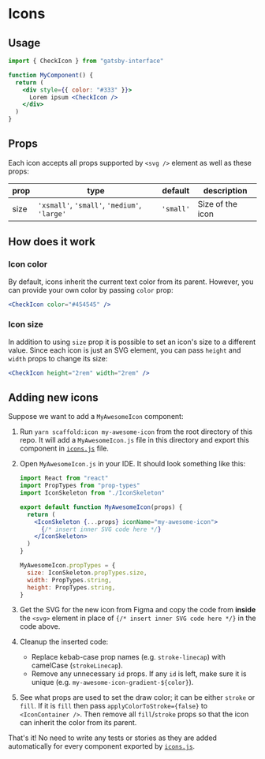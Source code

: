 # Icons

## Usage

```jsx
import { CheckIcon } from "gatsby-interface"

function MyComponent() {
  return (
    <div style={{ color: "#333" }}>
      Lorem ipsum <CheckIcon />
    </div>
  )
}
```

## Props

Each icon accepts all props supported by `<svg />` element as well as these props:

| prop | type                                         | default   | description      |
| ---- | -------------------------------------------- | --------- | ---------------- |
| size | `'xsmall'`, `'small'`, `'medium'`, `'large'` | `'small'` | Size of the icon |

## How does it work

### Icon color

By default, icons inherit the current text color from its parent. However, you can provide your own color by passing `color` prop:

```jsx
<CheckIcon color="#454545" />
```

### Icon size

In addition to using `size` prop it is possible to set an icon's size to a different value. Since each icon is just an SVG element, you can pass `height` and `width` props to change its size:

```jsx
<CheckIcon height="2rem" width="2rem" />
```

## Adding new icons

Suppose we want to add a `MyAwesomeIcon` component:

1. Run `yarn scaffold:icon my-awesome-icon` from the root directory of this repo. It will add a `MyAwesomeIcon.js` file in this directory and export this component in [`icons.js`](./icons.js) file.
1. Open `MyAwesomeIcon.js` in your IDE. It should look something like this:

   ```jsx
   import React from "react"
   import PropTypes from "prop-types"
   import IconSkeleton from "./IconSkeleton"

   export default function MyAwesomeIcon(props) {
     return (
       <IconSkeleton {...props} iconName="my-awesome-icon">
         {/* insert inner SVG code here */}
       </IconSkeleton>
     )
   }

   MyAwesomeIcon.propTypes = {
     size: IconSkeleton.propTypes.size,
     width: PropTypes.string,
     height: PropTypes.string,
   }
   ```

1. Get the SVG for the new icon from Figma and copy the code from **inside** the `<svg>` element in place of `{/* insert inner SVG code here */}` in the code above.
1. Cleanup the inserted code:
   - Replace kebab-case prop names (e.g. `stroke-linecap`) with camelCase (`strokeLinecap`).
   - Remove any unnecessary `id` props. If any `id` is left, make sure it is unique (e.g. `my-awesome-icon-gradient-${color}`).
1. See what props are used to set the draw color; it can be either `stroke` or `fill`. If it is `fill` then pass `applyColorToStroke={false}` to `<IconContainer />`. Then remove all `fill`/`stroke` props so that the icon can inherit the color from its parent.

That's it! No need to write any tests or stories as they are added automatically for every component exported by [`icons.js`](./icons.js).
